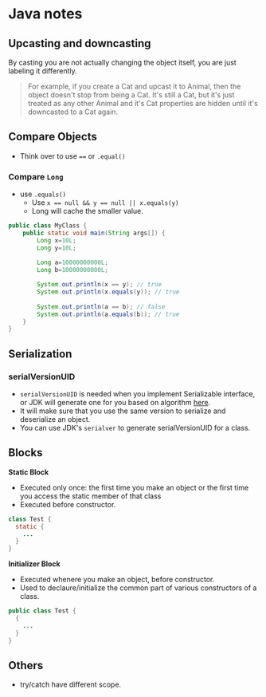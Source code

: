 # Java notes

## Upcasting and downcasting

By casting you are not actually changing the object itself, you are just labeling it differently. 

> For example, if you create a Cat and upcast it to Animal, then the object doesn't stop from being a Cat. It's still a Cat, but it's just treated as any other Animal and it's Cat properties are hidden until it's downcasted to a Cat again. 

## Compare Objects

- Think over to use `==` or `.equal()`

### Compare `Long`
- use `.equals()`
  - Use `x == null && y == null || x.equals(y)`
  - Long will cache the smaller value.

```java
public class MyClass {
    public static void main(String args[]) {
        Long x=10L;
        Long y=10L;
        
        Long a=10000000000L;
        Long b=10000000000L;

        System.out.println(x == y); // true
        System.out.println(x.equals(y)); // true
        
        System.out.println(a == b); // false
        System.out.println(a.equals(b)); // true
    }
}
```

## Serialization

### serialVersionUID

* `serialVersionUID` is needed when you implement Serializable interface, or JDK will generate one for you based on algorithm [here](https://docs.oracle.com/javase/8/docs/platform/serialization/spec/class.html#a4100).
* It will make sure that you use the same version to serialize and deserialize an object.
* You can use JDK's `serialver` to generate serialVersionUID for a class.

## Blocks

**Static Block**
* Executed only once: the first time you make an object or the first time you access the static member of that class
* Executed before constructor.

```java
class Test {
  static {
    ...
  }
}
```

**Initializer Block**
* Executed whenere you make an object, before constructor.
* Used to declaure/initialize the common part of various constructors of a class.

```java
public class Test {
  {
    ...
  }
}
```


## Others

- try/catch have different scope.
